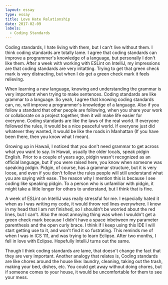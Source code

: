 ```yaml
---
layout: essay
type: essay
title: Love Hate Relationship
date: 2017-02-09
labels:
  - Coding Standards
---
```


Coding standards, I hate living with them, but I can't live without them. I think coding standards are totally lame. I agree that coding standards can improve a programmer's knowledge of a language, but personally I don't like them. After a week with working with ESLint on IntelliJ, my impressions are that coding standards are very iritatting. Trying to get that green check mark is very distracting, but when I do get a green check mark it feels relieving.

When learning a new language, knowing and understanding the grammar is very important when trying to make sentences. Coding standards are like grammar to a language. So yeah, I agree that knowing coding standards can, no, will improve a programmer's knowledge of a language. Also if you follow a standard that other people are following, when you share your work or collaborate on a project together, then it will make life easier for everyone. Coding standards are like the laws of the real world. If everyone followed the rules, it would be a nice peaceful world. If everyone just did whatever they wanted, it would be like the roads in Manhattan (If you have been there, then you know what I mean).  

Growing up in Hawaii, I noticed that you don't need grammar to get across what you want to say. In Hawaii, usually the older locals, speak pidgin English. Prior to a couple of years ago, pidgin wasn't recognized as an official language, but if you were raised here, you know when someone was speaking pidgin. Pidgin, of course, has a grammar structure, but it is very loose, and even if you don't follow the rules people will still understand what you are saying with ease. The reason why I mention this is because I see coding like speaking pidgin. To a person who is unfamiliar with pidgin, it might take a little longer for others to understand, but I think that is fine.

A week of ESLint on IntelliJ was really stressful for me. I especially hated it when as I was writing my code, it would throw red lines everywhere. I know in my head that I am not finished, so I shouldn't be worried about the red lines, but I can't. Also the most annoying thing was when I wouldn't get a green check mark because I didn't have a space inbetween my parameter parenthesis and the open curly brace. I think if I keep using this IDE I will start getting use to it, and won't find it so fustrating. This reminds me of when I was in ICS 111, and was trying to learn Eclipse. After two months, I fell in love with Eclipse. Hopefully IntelliJ turns out the same.

Though I think coding standards are lame, that doesn't change the fact that they are very important. Another analogy that relates is, Coding standards are like chores around the house like: laundry, cleaning, taking out the trash, making your bed, dishes, etc. You could get away without doing chores, but if someone comes to your house, it would be uncomfortable for them to see your mess.
